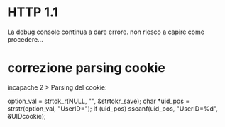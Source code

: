 # HTTP 1.1

La debug console continua a dare errore. non riesco a capire come procedere...

# correzione parsing cookie
incapache 2 > Parsing del cookie: 

option_val = strtok_r(NULL, "", &strtokr_save);
					char *uid_pos = strstr(option_val, "UserID=");
					if (uid_pos) sscanf(uid_pos, "UserID=%d", &UIDcookie);